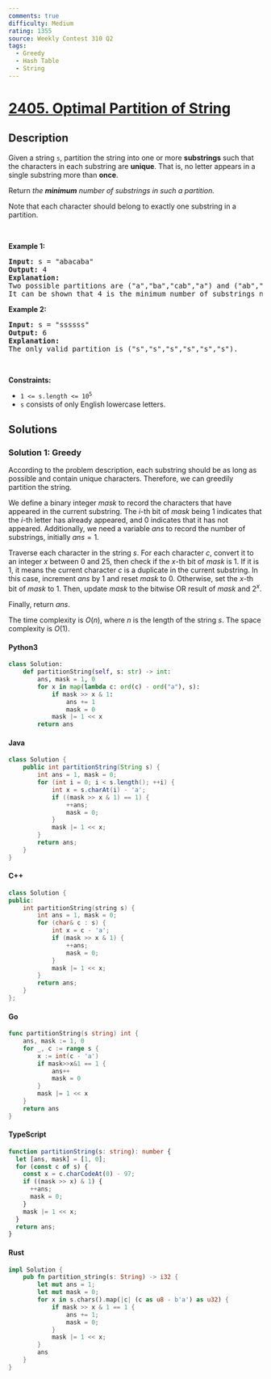 ```yaml
---
comments: true
difficulty: Medium
rating: 1355
source: Weekly Contest 310 Q2
tags:
  - Greedy
  - Hash Table
  - String
---
```


<!-- problem:start -->

# [2405. Optimal Partition of String](https://leetcode.com/problems/optimal-partition-of-string)


## Description

<!-- description:start -->

<p>Given a string <code>s</code>, partition the string into one or more <strong>substrings</strong> such that the characters in each substring are <strong>unique</strong>. That is, no letter appears in a single substring more than <strong>once</strong>.</p>

<p>Return <em>the <strong>minimum</strong> number of substrings in such a partition.</em></p>

<p>Note that each character should belong to exactly one substring in a partition.</p>

<p>&nbsp;</p>
<p><strong class="example">Example 1:</strong></p>

<pre>
<strong>Input:</strong> s = &quot;abacaba&quot;
<strong>Output:</strong> 4
<strong>Explanation:</strong>
Two possible partitions are (&quot;a&quot;,&quot;ba&quot;,&quot;cab&quot;,&quot;a&quot;) and (&quot;ab&quot;,&quot;a&quot;,&quot;ca&quot;,&quot;ba&quot;).
It can be shown that 4 is the minimum number of substrings needed.
</pre>

<p><strong class="example">Example 2:</strong></p>

<pre>
<strong>Input:</strong> s = &quot;ssssss&quot;
<strong>Output:</strong> 6
<strong>Explanation:
</strong>The only valid partition is (&quot;s&quot;,&quot;s&quot;,&quot;s&quot;,&quot;s&quot;,&quot;s&quot;,&quot;s&quot;).
</pre>

<p>&nbsp;</p>
<p><strong>Constraints:</strong></p>

<ul>
	<li><code>1 &lt;= s.length &lt;= 10<sup>5</sup></code></li>
	<li><code>s</code> consists of only English lowercase letters.</li>
</ul>

<!-- description:end -->

## Solutions

<!-- solution:start -->

### Solution 1: Greedy

According to the problem description, each substring should be as long as possible and contain unique characters. Therefore, we can greedily partition the string.

We define a binary integer $\textit{mask}$ to record the characters that have appeared in the current substring. The $i$-th bit of $\textit{mask}$ being $1$ indicates that the $i$-th letter has already appeared, and $0$ indicates that it has not appeared. Additionally, we need a variable $\textit{ans}$ to record the number of substrings, initially $\textit{ans} = 1$.

Traverse each character in the string $s$. For each character $c$, convert it to an integer $x$ between $0$ and $25$, then check if the $x$-th bit of $\textit{mask}$ is $1$. If it is $1$, it means the current character $c$ is a duplicate in the current substring. In this case, increment $\textit{ans}$ by $1$ and reset $\textit{mask}$ to $0$. Otherwise, set the $x$-th bit of $\textit{mask}$ to $1$. Then, update $\textit{mask}$ to the bitwise OR result of $\textit{mask}$ and $2^x$.

Finally, return $\textit{ans}$.

The time complexity is $O(n)$, where $n$ is the length of the string $s$. The space complexity is $O(1)$.

<!-- tabs:start -->

#### Python3

```python
class Solution:
    def partitionString(self, s: str) -> int:
        ans, mask = 1, 0
        for x in map(lambda c: ord(c) - ord("a"), s):
            if mask >> x & 1:
                ans += 1
                mask = 0
            mask |= 1 << x
        return ans
```

#### Java

```java
class Solution {
    public int partitionString(String s) {
        int ans = 1, mask = 0;
        for (int i = 0; i < s.length(); ++i) {
            int x = s.charAt(i) - 'a';
            if ((mask >> x & 1) == 1) {
                ++ans;
                mask = 0;
            }
            mask |= 1 << x;
        }
        return ans;
    }
}
```

#### C++

```cpp
class Solution {
public:
    int partitionString(string s) {
        int ans = 1, mask = 0;
        for (char& c : s) {
            int x = c - 'a';
            if (mask >> x & 1) {
                ++ans;
                mask = 0;
            }
            mask |= 1 << x;
        }
        return ans;
    }
};
```

#### Go

```go
func partitionString(s string) int {
	ans, mask := 1, 0
	for _, c := range s {
		x := int(c - 'a')
		if mask>>x&1 == 1 {
			ans++
			mask = 0
		}
		mask |= 1 << x
	}
	return ans
}
```

#### TypeScript

```ts
function partitionString(s: string): number {
  let [ans, mask] = [1, 0];
  for (const c of s) {
    const x = c.charCodeAt(0) - 97;
    if ((mask >> x) & 1) {
      ++ans;
      mask = 0;
    }
    mask |= 1 << x;
  }
  return ans;
}
```

#### Rust

```rust
impl Solution {
    pub fn partition_string(s: String) -> i32 {
        let mut ans = 1;
        let mut mask = 0;
        for x in s.chars().map(|c| (c as u8 - b'a') as u32) {
            if mask >> x & 1 == 1 {
                ans += 1;
                mask = 0;
            }
            mask |= 1 << x;
        }
        ans
    }
}
```

<!-- tabs:end -->

<!-- solution:end -->

<!-- problem:end -->
